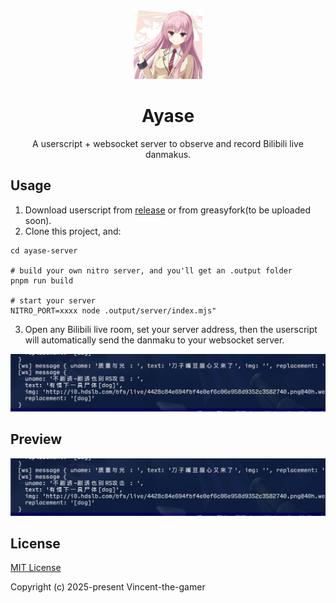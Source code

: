 <div align="center">
    <img src="./.github/ayase.png" style="height: 110px;"/>
    <h1>Ayase</h1>
    <p>A userscript + websocket server to observe and record Bilibili live danmakus.</p>
</div>

## Usage

1. Download userscript from [release](https://github.com/Vincent-the-gamer/ayase/releases) or from greasyfork(to be uploaded soon).
2. Clone this project, and:
```shell
cd ayase-server

# build your own nitro server, and you'll get an .output folder
pnpm run build

# start your server
NITRO_PORT=xxxx node .output/server/index.mjs"
```
3. Open any Bilibili live room, set your server address, then the userscript will automatically send the danmaku to your websocket server.

![usage](./.github/usage.png)

## Preview

![preview](./.github/preview.png)

## License

[MIT License](./LICENSE.md)

Copyright (c) 2025-present Vincent-the-gamer